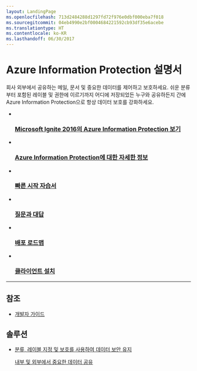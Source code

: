 ```yaml
---
layout: LandingPage
ms.openlocfilehash: 713d2484288d1297fd72f976e0dbf000eba7f018
ms.sourcegitcommit: 04eb4990e2bf0004684221592cb93df35e6acebe
ms.translationtype: HT
ms.contentlocale: ko-KR
ms.lasthandoff: 06/30/2017
---
```

# <a name="azure-information-protection-documentation"></a>Azure Information Protection 설명서

회사 외부에서 공유하는 메일, 문서 및 중요한 데이터를 제어하고 보호하세요. 쉬운 분류부터 포함된 레이블 및 권한에 이르기까지 어디에 저장되었든 누구와 공유하든지 간에 Azure Information Protection으로 항상 데이터 보호를 강화하세요.

<ul class="panelContent cardsFTitle">
    <li>
        <a href="/information-protection/understand-explore/what-is-information-protection#resources-for-azure-information-protection">
        <div class="cardSize">
            <div class="cardPadding">
                <div class="card">
                    <div class="cardImageOuter">
                        <div class="cardImage">
                            <img src="/media/common/i_video.svg" alt="" />
                        </div>
                    </div>
                    <div class="cardText">
                        <h3>Microsoft Ignite 2016의 Azure Information Protection 보기</h3>
                    </div>
                </div>
            </div>
        </div>
        </a>
    </li>
    <li>
        <a href="/information-protection/understand-explore/what-is-information-protection">
        <div class="cardSize">
            <div class="cardPadding">
                <div class="card">
                    <div class="cardImageOuter">
                        <div class="cardImage">
                            <img src="/media/common/i_learn-about.svg" alt="" />
                        </div>
                    </div>
                    <div class="cardText">
                        <h3>Azure Information Protection에 대한 자세한 정보</h3>
                    </div>
                </div>
            </div>
        </div>
        </a>
    </li>
    <li>
        <a href="/information-protection/get-started/infoprotect-quick-start-tutorial">
        <div class="cardSize">
            <div class="cardPadding">
                <div class="card">
                    <div class="cardImageOuter">
                        <div class="cardImage">
                            <img src="/media/common/i_quick-start.svg" alt="" />
                        </div>
                    </div>
                    <div class="cardText">
                        <h3>빠른 시작 자습서</h3>
                    </div>
                </div>
            </div>
        </div>
        </a>
    </li>
    <li>
        <a href="/information-protection/get-started/faqs">
        <div class="cardSize">
            <div class="cardPadding">
                <div class="card">
                    <div class="cardImageOuter">
                        <div class="cardImage">
                            <img src="/media/common/i_support.svg" alt="" />
                        </div>
                    </div>
                    <div class="cardText">
                        <h3>질문과 대답</h3>
                    </div>
                </div>
            </div>
        </div>
        </a>
    </li>
    <li>
        <a href="/information-protection/plan-design/deployment-roadmap">
        <div class="cardSize">
            <div class="cardPadding">
                <div class="card">
                    <div class="cardImageOuter">
                        <div class="cardImage">
                            <img src="/media/common/i_road-map.svg" alt="" />
                        </div>
                    </div>
                    <div class="cardText">
                        <h3>배포 로드맵</h3>
                    </div>
                </div>
            </div>
        </div>
        </a>
    </li>
    <li>
        <a href="/information-protection/rms-client/info-protect-client">
        <div class="cardSize">
            <div class="cardPadding">
                <div class="card">
                    <div class="cardImageOuter">
                        <div class="cardImage">
                            <img src="/media/common/i_download-install.svg" alt="" />
                        </div>
                    </div>
                    <div class="cardText">
                        <h3>클라이언트 설치 </h3>
                    </div>
                </div>
            </div>
        </div>
        </a>
    </li>
</ul>

---

<h2>참조</h2>
<ul class="panelContent cardsW">
    <li>
        <div class="cardSize">
            <div class="cardPadding">
                <div class="card">
                    <div class="cardText">
                        <p><a href="/enterprise-mobility-security/solutions/infoprotect-secure-classify-scenario">개발자 가이드</a></p>
                    </div>
                </div>
            </div>
        </div>
    </li>  
</ul>

<h2>솔루션</h2>
<ul class="panelContent cardsW">
    <li>
        <div class="cardSize">
            <div class="cardPadding">
                <div class="card">
                    <div class="cardText">
                        <p><a href="/enterprise-mobility-security/solutions/infoprotect-secure-classify-scenario">분류, 레이블 지정 및 보호를 사용하여 데이터 보안 유지</a></p>
                        <p><a href="/enterprise-mobility-security/solutions/share-sensitive-data">내부 및 외부에서 중요한 데이터 공유</a></p>
                    </div>
                </div>
            </div>
        </div>
    </li>  
</ul>